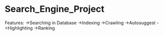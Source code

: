 # Search_Engine_Project
Features:
->Searching in Database
->Indexing
->Crawling
->Autosuggest
->Highlighting
->Ranking
